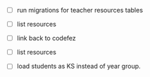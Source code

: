 - [ ] run migrations for teacher resources tables
- [ ] list resources
- [ ] link back to codefez
- [ ] list resources
- [ ] load students as KS instead of year group.

